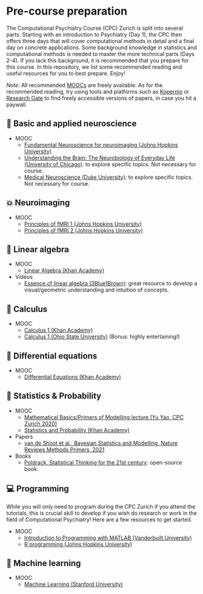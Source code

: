 # Pre-course preparation

The Computational Psychiatry Course (CPC) Zurich is split into several parts. Starting with an introduction to Psychiatry (Day 1), the CPC then offers three days that will cover computational methods in detail and a final day on concrete applications. Some background knowledge in statistics and computational methods is needed to master the more technical parts (Days 2-4). If you lack this background, it is recommended that you prepare for this course. In this repository, we list some recommended reading and useful resources for you to best prepare. Enjoy!

*Note:* All recommended [MOOCs](https://en.wikipedia.org/wiki/Massive_open_online_course) are freely available. As for the recommended reading, try using tools and platforms such as [Kopernio](https://kopernio.com/) or [Research Gate](https://www.researchgate.net/) to find freely accessible versions of papers, in case you hit a paywall.

## 🧠 Basic and applied neuroscience
- MOOC
    - [Fundamental Neuroscience for neuroimaging (Johns Hopkins University)](https://www.coursera.org/learn/neuroscience-neuroimaging/)
    - [Understanding the Brain: The Neurobiology of Everyday Life (University of Chicago)](https://www.coursera.org/learn/neurobiology): to explore specific topics. Not necessary for course. 
    - [Medical Neuroscience (Duke University)](https://www.coursera.org/learn/medical-neuroscience/): to explore specific topics. Not necessary for course.  

## 💥 Neuroimaging 
- MOOC
    - [Principles of fMRI 1 (Johns Hopkins University)](https://www.coursera.org/learn/functional-mri)
    - [Principles of fMRI 2 (Johns Hopkins University)](https://www.coursera.org/learn/functional-mri-2)

## 📐 Linear algebra 
- MOOC
    - [Linear Algebra (Khan Academy)](https://www.khanacademy.org/math/linear-algebra)
- Videos
    - [Essence of linear algebra (3Blue1Brown)](https://www.youtube.com/playlist?list=PLZHQObOWTQDPD3MizzM2xVFitgF8hE_ab): great resource to develop a visual/geometric understanding and intuition of concepts.

## 🧮 Calculus 
- MOOC
    - [Calculus 1 (Khan Academy)](https://www.khanacademy.org/math/calculus-1)
    - [Calculus 1 (Ohio State University)](https://www.youtube.com/c/kisonecat/playlists?view=50&sort=dd&shelf_id=4) (Bonus: highly entertaining!)

## 🎢 Differential equations 
- MOOC
    - [Differential Equations (Khan Academy)](https://www.khanacademy.org/math/differential-equations)

## 🎲 Statistics & Probability 
- MOOC
    - [Mathematical Basics/Primers of Modelling lecture (Yu Yao, CPC Zurich 2020)](https://video.ethz.ch/lectures/d-itet/2020/autumn/227-0971-00L/a4607850-3f25-48cd-b120-5e58d09eef5f.html)
    - [Statistics and Probability (Khan Academy)](https://www.khanacademy.org/math/statistics-probability)
- Papers
    - [van de Shoot et al., Bayesian Statistics and Modelling, Nature Reviews Methods Primers, 2021](https://www.nature.com/articles/s43586-020-00001-2)
- Books
    - [Poldrack, Statistical Thinking for the 21st century](https://statsthinking21.github.io/statsthinking21-core-site/): open-source book.

## 💻 Programming 
While you will only need to program during the CPC Zurich if you attend the tutorials, this is crucial skill to develop if you wish do research or work in the field of Computational Psychiatry! Here are a few resources to get started.
- MOOC
    - [Introduction to Programming with MATLAB (Vanderbuilt University)](https://www.coursera.org/learn/matlab)
    - [R programming (Johns Hopkins University)](https://www.coursera.org/learn/r-programming)

## 🤖 Machine learning 
- MOOC
    - [Machine Learning (Stanford University)](https://www.coursera.org/learn/machine-learning)


